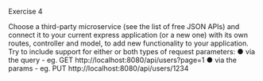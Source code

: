 Exercise 4

Choose a third-party microservice (see the list of free JSON APIs) and connect it to your
current express application (or a new one) with its own routes, controller and model, to
add new functionality to your application.
Try to include support for either or both types of request parameters:
● via the query - eg. GET http://localhost:8080/api/users?page=1
● via the params - eg. PUT http://localhost:8080/api/users/1234